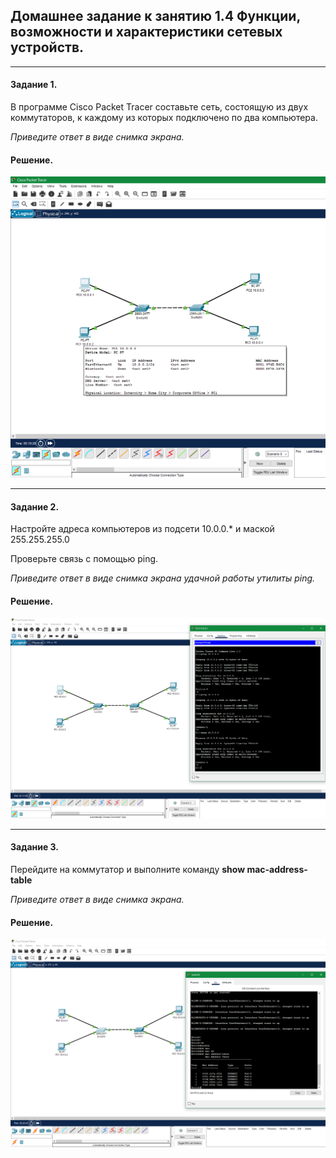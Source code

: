 ## Домашнее задание к занятию 1.4 Функции, возможности и характеристики сетевых устройств.  

---   

#### Задание 1.

В программе Cisco Packet Tracer составьте сеть, состоящую из двух коммутаторов, к каждому из которых подключено по два компьютера.

*Приведите ответ в виде снимка экрана.*
 
#### Решение.  

![1](pic/1.png)  

---  

#### Задание 2.

Настройте адреса компьютеров из подсети 10.0.0.* и маской 255.255.255.0

Проверьте связь с помощью ping.

*Приведите ответ в виде снимка экрана удачной работы утилиты ping.*  

#### Решение.  

![1](pic/2.png)  

---  

#### Задание 3.

Перейдите на коммутатор и выполните команду **show mac-address-table**

*Приведите ответ в виде снимка экрана.*  

#### Решение.  

![1](pic/3.png)  
